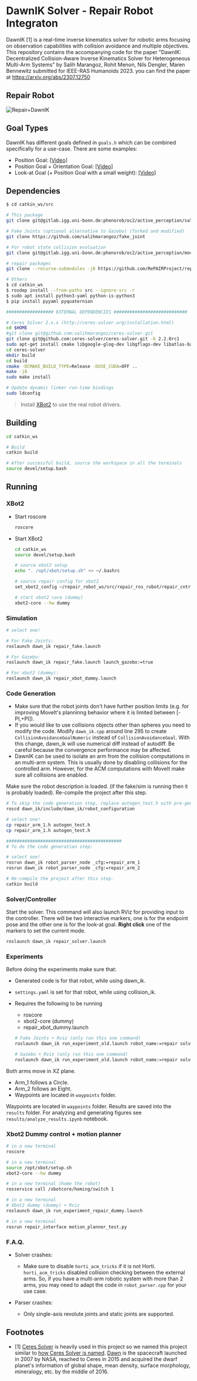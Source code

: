 # DawnIK Solver - Repair Robot Integraton

DawnIK [1]  is a real-time inverse kinematics solver for robotic arms focusing on observation capabilities with collision avoidance and multiple objectives. This repository contains the accompanying code for the paper "DawnIK: Decentralized Collision-Aware Inverse Kinematics Solver for Heterogeneous Multi-Arm Systems" by Salih Marangoz, Rohit Menon, Nils Dengler, Maren Bennewitz submitted for IEEE-RAS Humanoids 2023. you can find the paper at https://arxiv.org/abs/2307.12750

## Repair Robot
![Repair+DawnIK](results/repair/repair_dawnik.jpeg)


## Goal Types

DawnIK has different goals defined in `goals.h` which can be combined specifically for a use-case. There are some examples:

- Position Goal: [[Video]](https://www.youtube.com/watch?v=zrl12iFnM6M)
- Position Goal + Orientation Goal: [[Video]](https://www.youtube.com/watch?v=_uTy60yxK6U)
- Look-at Goal (+ Position Goal with a small weight): [[Video]](https://www.youtube.com/watch?v=3-Y2mOZWGVc)

## Dependencies

```bash
$ cd catkin_ws/src

# This package
git clone git@gitlab.igg.uni-bonn.de:phenorob/oc2/active_perception/salih_marangoz_thesis.git -b repair_integration

# Fake Joints (optional alternative to Gazebo) (forked and modified)
git clone https://github.com/salihmarangoz/fake_joint

# For robot state collision evaluation
git clone git@gitlab.igg.uni-bonn.de:phenorob/oc2/active_perception/moveit_collision_check.git

# repair packages
git clone --recurse-submodules -j8 https://github.com/RePAIRProject/repair_ros_robot.git

# Others
$ cd catkin_ws
$ rosdep install --from-paths src --ignore-src -r
$ sudo apt install python3-yaml python-is-python3
$ pip install pyyaml pyquaternion

################## EXTERNAL DEPENDENCIES ############################

# Ceres Solver 2.x.x (http://ceres-solver.org/installation.html)
cd $HOME
#git clone git@github.com:salihmarangoz/ceres-solver.git
git clone git@github.com:ceres-solver/ceres-solver.git -b 2.2.0rc1
sudo apt-get install cmake libgoogle-glog-dev libgflags-dev libatlas-base-dev libeigen3-dev libsuitesparse-dev
cd ceres-solver
mkdir build
cd build
cmake -DCMAKE_BUILD_TYPE=Release -DUSE_CUDA=OFF ..
make -j8
sudo make install

# Update dynamic linker run-time bindings
sudo ldconfig
```

> Install [XBot2](https://advrhumanoids.github.io/xbot2/master/index.html) to use the real robot drivers.

## Building

```bash
cd catkin_ws

# Build
catkin build

# After successful build, source the workspace in all the terminals
source devel/setup.bash
```

## Running

### XBot2

- Start roscore

  ```bash
  roscore
  ```

- Start XBot2

  ```bash
  cd catkin_ws
  source devel/setup.bash

  # source xbot2 setup
  echo ". /opt/xbot/setup.sh" >> ~/.bashrc

  # source repair config for xbot2
  set_xbot2_config ~/repair_robot_ws/src/repair_ros_robot/repair_cntrl/config/repair_basic.yaml

  # start xbot2 core (dummy)
  xbot2-core --hw dummy
  ```

### Simulation

```bash
# select one!

# For Fake Joints:
roslaunch dawn_ik repair_fake.launch

# For Gazebo:
roslaunch dawn_ik repair_fake.launch launch_gazebo:=true

# For xbot2 (dummy):
roslaunch dawn_ik repair_xbot_dummy.launch
```

### Code Generation

- Make sure that the robot joints don't have further position limits (e.g. for improving MoveIt's planninng behavior where it is limited between [-PI,+PI]).
- If you would like to use collisions objects other than spheres you need to modify the code. Modify `dawn_ik.cpp` around line 295 to create `CollisionAvoidanceGoalNumeric` instead of `CollisionAvoidanceGoal`. With this change, dawn_ik will use numerical diff instead of autodiff. Be careful because the convergence performance may be affected.
- DawnIK can be used to isolate an arm from the collision computations in an multi-arm system. This is usually done by disabling collisions for the controlled arm. However, for the ACM computations with MoveIt make sure all collisions are enabled.

Make sure the robot description is loaded. (if the fake/sim is running then it is probably loaded). Re-compile the project after this step. 

```bash
# To skip the code generation step, replace autogen_test.h with pre-generated headers (repair_arm_1.h, repair_arm_2.h.)
roscd dawn_ik/include/dawn_ik/robot_configuration

# select one!
cp repair_arm_1.h autogen_test.h
cp repair_arm_1.h autogen_test.h

############################################
# To do the code generation step:

# select one!
rosrun dawn_ik robot_parser_node _cfg:=repair_arm_1
rosrun dawn_ik robot_parser_node _cfg:=repair_arm_2

# Re-compile the project after this step. 
catkin build
```

### Solver/Controller

Start the solver. This command will also launch RViz for providing input to the controller. There will be two interactive markers, one is for the endpoint pose and the other one is for the look-at goal. **Right click** one of the markers to set the current mode.

```bash
roslaunch dawn_ik repair_solver.launch
```

### Experiments

Before doing the experiments make sure that:

- Generated code is for that robot, while using dawn_ik.
- `settings.yaml` is set for that robot, while using collision_ik.

- Requires the following to be running
  - roscore
  - xbot2-core (dummy)
  - repair_xbot_dummy.launch

  ```bash
  # Fake Joints + Rviz (only run this one command)
  roslaunch dawn_ik run_experiment_old.launch robot_name:=repair solver:=dawn_ik

  # Gazebo + Rviz (only run this one command)
  roslaunch dawn_ik run_experiment_old.launch robot_name:=repair solver:=dawn_ik use_gazebo:=true

  ```

Both arms move in XZ plane.
- Arm_1 follows a Circle.
- Arm_2 follows an Eight.
- Waypoints are located in `waypoints` folder. 

Waypoints are located in `waypoints` folder. Results are saved into the `results` folder. For analyzing and generating figures see `results/analyze_results.ipynb` notebook.

### Xbot2 Dummy control + motion planner
  
  ```bash
  # in a new terminal
  roscore

  # in a new terminal
  source /opt/xbot/setup.sh
  xbot2-core --hw dummy

  # in a new terminal (home the robot)
  rosservice call /xbotcore/homing/switch 1

  # in a new terminal
  # Xbot2 dummy (dummy) + Rviz
  roslaunch dawn_ik run_experiment_repair_dummy.launch

  # in a new terminal
  rosrun repair_interface motion_planner_test.py
  ```

### F.A.Q.

- Solver crashes:
  - Make sure to disable `horti_acm_tricks` if it is not Horti. `horti_acm_tricks` disabled collision checking between the external arms. So, if you have a multi-arm robotic system with more than 2 arms, you may need to adapt the code in `robot_parser.cpp` for your use case.

- Parser crashes:
  - Only single-axis revolute joints and static joints are supported.


## Footnotes

- [1] [Ceres Solver](http://ceres-solver.org/) is heavily used in this project so we named this project similar to [how Ceres Solver is named](http://ceres-solver.org/#f1). [Dawn](https://solarsystem.nasa.gov/missions/dawn/overview/) is the spacecraft launched in 2007 by NASA, reached to Ceres in 2015 and acquired the dwarf planet's information of global shape, mean density, surface morphology, mineralogy, etc. by the middle of 2016. 

